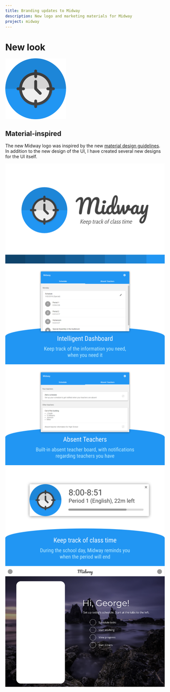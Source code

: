 ```yaml
---
title: Branding updates to Midway
description: New logo and marketing materials for Midway
project: midway
---
```


# New look
<img src="/assets/images/2019-02-20-new-logo-midway.png" width="192px" alt="New promotional tile" />

## Material-inspired
The new Midway logo was inspired by the new [material design guidelines](https://material.io). In addition to the new design of the UI, I have created several new designs for the UI itself.

![New promotional tile](/assets/images/2019-02-20-branding.png)
![Dashboard](/assets/images/2019-02-20-dash1.png)
![Absent teacher board](/assets/images/2019-02-20-dash2.png)
![New notification system](/assets/images/2019-02-20-notify.png)
![Midway as a web app, not an extension](/assets/images/2019-02-20-web-app.png)
